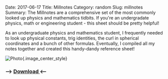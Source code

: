 Date: 2017-06-17
Title: Millnotes
Category: random
Slug: millnotes
Summary: The Millnotes are a comprehensive set of the most commonly looked up physics and mathematics tidbits.  If you're an undergradate physics, math or engineering student - this sheet should be pretty helpful!

As an undergraduate physics and mathematics student, I frequently needed to look up physical constants, trig identities,
the curl in spherical coordinates and a bunch of other formulas. Eventually, I compiled all my notes together and created this handy-dandy reference 
sheet!  

![Photo]({attach}/assets/random/2017/millnotes.jpg){.image_center_style}
<h3 class="text-center" >
--> <a class="nounderline" href="https://github.com/chrisvmiller/analytics/blob/master/millnotes/millnotes.pdf"> Download </a> <--
</h3>